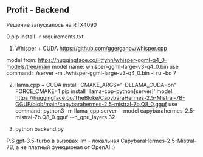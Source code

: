 ## Profit - Backend
Решение запускалось на RTX4090

0.pip install -r requirements.txt

1. Whisper + CUDA
https://github.com/ggerganov/whisper.cpp

model from:
https://huggingface.co/Ftfyhh/whisper-ggml-q4_0-models/tree/main
model name: whisper-ggml-large-v3-q4_0.bin
use command:
./server -m ./whisper-ggml-large-v3-q4_0.bin -l ru -bo 7

2. llama.cpp + CUDA
install: CMAKE_ARGS="-DLLAMA_CUDA=on" FORCE_CMAKE=1 pip install 'llama-cpp-python[server]'
model: https://huggingface.co/TheBloke/CapybaraHermes-2.5-Mistral-7B-GGUF/blob/main/capybarahermes-2.5-mistral-7b.Q8_0.gguf
use command:
python3 -m llama_cpp.server --model capybarahermes-2.5-mistral-7b.Q8_0.gguf  --n_gpu_layers 32 


3. python backend.py


P.S gpt-3.5-turbo в вызовах llm - локальная CapybaraHermes-2.5-Mistral-7B, а не платный функционал от OpenAI :)